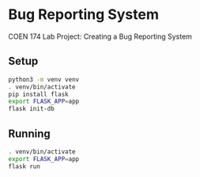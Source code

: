 # Bug Reporting System
COEN 174 Lab Project: Creating a Bug Reporting System

## Setup
```sh
python3 -m venv venv
. venv/bin/activate
pip install flask
export FLASK_APP=app
flask init-db
```

## Running
```sh
. venv/bin/activate
export FLASK_APP=app
flask run
```
